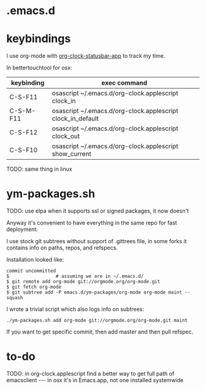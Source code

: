 .emacs.d
========

# keybindings

I use org-mode with [org-clock-statusbar-app](https://github.com/koddo/org-clock-statusbar-app) to track my time.

In bettertouchtool for osx:

| keybinding | exec command |
| --- | --- |
| C-S-F11 | osascript ~/.emacs.d/org-clock.applescript clock_in |
| C-S-M-F11 | osascript ~/.emacs.d/org-clock.applescript clock_in_default |
| C-S-F12 | osascript ~/.emacs.d/org-clock.applescript clock_out |
| C-S-F10 | osascript ~/.emacs.d/org-clock.applescript show_current |

TODO: same thing in linux


# ym-packages.sh
TODO: use elpa when it supports ssl or signed packages, it now doesn't

Anyway it's convenient to have everything in the same repo for fast deployment.

I use stock git subtrees without support of .gittrees file, in some forks it contains info on paths, repos, and refspecs.

Installation looked like:
```
commit uncommitted
$                 # assuming we are in ~/.emacs.d/
$ git remote add org-mode git://orgmode.org/org-mode.git
$ git fetch org-mode
$ git subtree add -P emacs.d/ym-packages/org-mode org-mode maint --squash
```

I wrote a trivial script which also logs info on subtrees:
```
./ym-packages.sh add org-mode git://orgmode.org/org-mode.git maint
```

If you want to get specific commit, then add master and then pull refspec.



# to-do

TODO: in org-clock.applescript find a better way to get full path of emacsclient --- in osx it's in Emacs.app, not one installed systemwide

